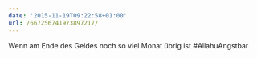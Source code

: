 ```yaml
---
date: '2015-11-19T09:22:58+01:00'
url: /667256741973897217/
---
```

Wenn am Ende des Geldes noch so viel Monat übrig ist #AllahuAngstbar
